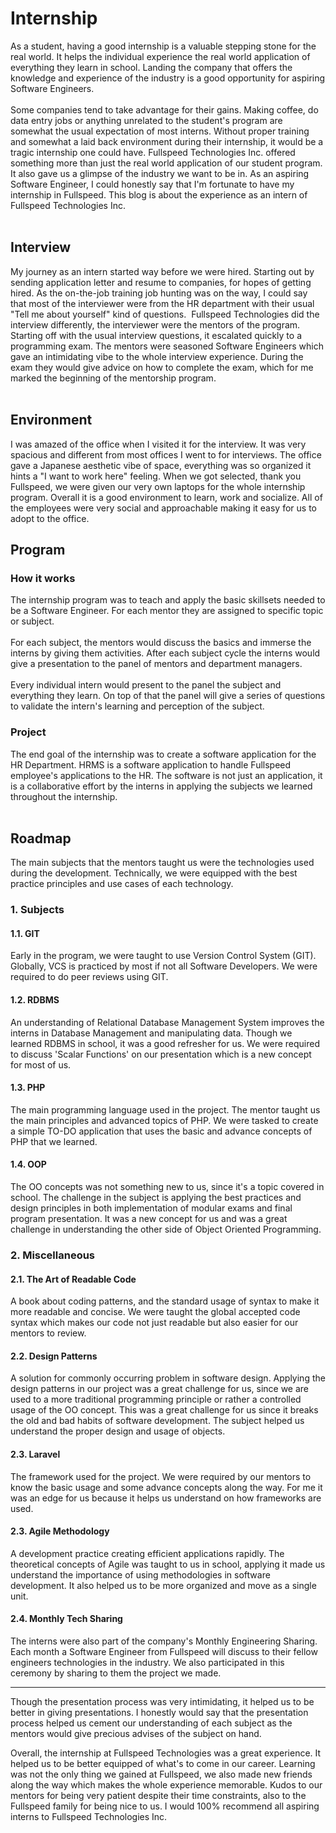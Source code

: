 # **Internship**

As a student, having a good internship is a valuable stepping stone for the real world. It helps the individual experience the real world application of everything they learn in school. Landing the company that offers the knowledge and experience of the industry is a good opportunity for aspiring Software Engineers.
​<br>
​<br>
Some companies tend to take advantage for their gains. Making coffee, do data entry jobs or anything unrelated to the student's program are somewhat the usual expectation of most interns. Without proper training and somewhat a laid back environment during their internship, it would be a tragic internship one could have. Fullspeed Technologies Inc. offered something more than just the real world application of our student program. It also gave us a glimpse of the industry we want to be in. As an aspiring Software Engineer, I could honestly say that I'm fortunate to have my internship in Fullspeed. This blog is about the experience as an intern of Fullspeed Technologies Inc. 
​<br>
​<br>
## **Interview** 
My journey as an intern started way before we were hired. Starting out by sending application letter and resume to companies, for hopes of getting hired. As the on-the-job training job hunting was on the way, I could say that most of the interviewer were from the HR department with their usual "Tell me about yourself" kind of questions. 
​
Fullspeed Technologies did the interview differently, the interviewer were the mentors of the program. Starting off with the usual interview questions, it escalated quickly to a programming exam. The mentors were seasoned Software Engineers which gave an intimidating vibe to the whole interview experience. During the exam they would give advice on how to complete the exam, which for me marked the beginning of the mentorship program.
<br>
<br>
## **Environment**
I was amazed of the office when I visited it for the interview. It was very spacious and different from most offices I went to for interviews. The office gave a Japanese aesthetic vibe of space, everything was so organized it hints a "I want to work here" feeling. When we got selected, thank you Fullspeed, we were given our very own laptops for the whole internship program. Overall it is a good environment to learn, work and socialize. All of the employees were very social and approachable making it easy for us to adopt to the office. 
## Program
### **How it works**
The internship program was to teach and apply the basic skillsets needed to be a Software Engineer. For each mentor they are assigned to specific topic or subject. 
​<br>
<br>
For each subject, the mentors would discuss the basics and immerse the interns by giving them activities. After each subject cycle the interns would give a presentation to the panel of mentors and department managers. 
​<br>
<br>
Every individual intern would present to the panel the subject and everything they learn. On top of that the panel will give a series of questions to validate the intern's learning and perception of the subject. 
​
<br>
### **Project**
The end goal of the internship was to create a software application for the HR Department. HRMS is a software application to handle Fullspeed employee's applications to the HR. The software is not just an application, it is a collaborative effort by the interns in applying the subjects we learned throughout the internship.
<br>
<br>

## **Roadmap**
The main subjects that the mentors taught us were the technologies used during the development. Technically, we were equipped with the best practice principles and use cases of each technology. 
### 1. **Subjects**
#### 1.1. GIT
Early in the program, we were taught to use Version Control System (GIT). Globally, VCS is practiced by most if not all Software Developers. We were required to do peer reviews using GIT.
<br>
#### 1.2. RDBMS
An understanding of Relational Database Management System improves the interns in Database Management and manipulating data. Though we learned RDBMS in school, it was a good refresher for us. We 
were required to discuss 'Scalar Functions' on our presentation which is a new concept for most of us.
<br>
#### 1.3. PHP
The main programming language used in the project. The mentor taught us the main principles and advanced topics of PHP. We were tasked to create a simple TO-DO application that uses
the basic and advance concepts of PHP that we learned. 
<br>
#### 1.4. OOP
The OO concepts was not something new to us, since it's a topic covered in school. The challenge in the subject is applying the best practices and design principles in both implementation of 
modular exams and final program presentation. It was a new concept for us and was a great challenge in understanding the other side of Object Oriented Programming. 
​<br>
### 2. **Miscellaneous**
#### 2.1. The Art of Readable Code
A book about coding patterns, and the standard usage of syntax to make it more readable and concise. We were taught the global accepted code syntax which makes our code not just readable but 
also easier for our mentors to review. 
<br>
#### 2.2. Design Patterns
A solution for commonly occurring problem in software design. Applying the design patterns in our project was a great challenge for us, since we are used to a more traditional programming 
principle or rather a controlled usage of the OO concept. This was a great challenge for us since it breaks the old and bad habits of software development. The subject helped us understand the proper 
design and usage of objects. 
<br>
#### 2.3. Laravel
The framework used for the project. We were required by our mentors to know the basic usage and some advance concepts along the way. For me it was an edge for us because it helps us understand on 
how frameworks are used.
<br>
#### 2.3. Agile Methodology
A development practice creating efficient applications rapidly. The theoretical concepts of Agile was taught to us in school, applying it made us understand the importance of using methodologies in 
software development. It also helped us to be more organized and move as a single unit. 
<br>
#### 2.4. Monthly Tech Sharing
The interns were also part of the company's Monthly Engineering Sharing. Each month a Software Engineer from Fullspeed will discuss to their fellow engineers technologies in the industry. We also participated in this ceremony by sharing to them the project we made.

---
Though the presentation process was very intimidating, it helped us to be better in giving presentations. I honestly would say that the presentation process helped us cement our understanding of each subject as the mentors would give precious advises of the subject on hand. 

Overall, the internship at Fullspeed Technologies was a great experience. It helped us to be better equipped of what's to come in our career. Learning was not the only thing we gained at Fullspeed, we also made new friends along the way which makes the whole experience memorable. Kudos to our mentors for being very patient despite their time constraints, also to the Fullspeed family for being nice to us. I would 100% recommend all aspiring interns to Fullspeed Technologies Inc.